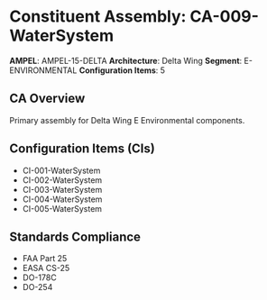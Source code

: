# Constituent Assembly: CA-009-WaterSystem

**AMPEL**: AMPEL-15-DELTA
**Architecture**: Delta Wing
**Segment**: E-ENVIRONMENTAL
**Configuration Items**: 5

## CA Overview
Primary assembly for Delta Wing E Environmental components.

## Configuration Items (CIs)
- CI-001-WaterSystem
- CI-002-WaterSystem
- CI-003-WaterSystem
- CI-004-WaterSystem
- CI-005-WaterSystem

## Standards Compliance
- FAA Part 25
- EASA CS-25
- DO-178C
- DO-254
